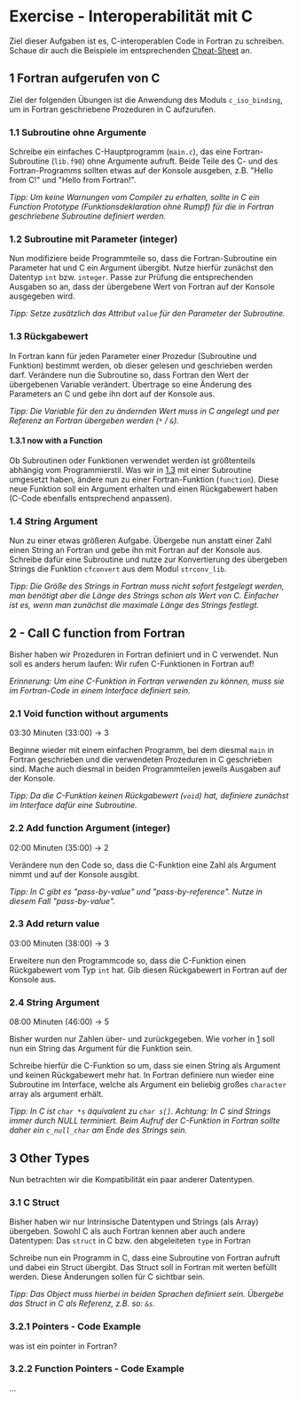 # Exercise - Interoperabilität mit C

Ziel dieser Aufgaben ist es, C-interoperablen Code in Fortran zu schreiben.
Schaue dir auch die Beispiele im entsprechenden [Cheat-Sheet](../Cheat-Sheets/c_interoperability.md) an.

## 1 Fortran aufgerufen von C

Ziel der folgenden Übungen ist die Anwendung des Moduls `c_iso_binding`, um in Fortran geschriebene Prozeduren in C aufzurufen.

### 1.1 Subroutine ohne Argumente

Schreibe ein einfaches C-Hauptprogramm (`main.c`), das eine Fortran-Subroutine (`lib.f90`) ohne Argumente aufruft.
Beide Teile des C- und des Fortran-Programms sollten etwas auf der Konsole ausgeben, z.B. "Hello from C!" und "Hello from Fortran!".

_Tipp: Um keine Warnungen vom Compiler zu erhalten, sollte in C ein Function Prototype (Funktionsdeklaration ohne Rumpf) für die in Fortran geschriebene Subroutine definiert werden._

### 1.2 Subroutine mit Parameter (integer)

Nun modifiziere beide Programmteile so, dass die Fortran-Subroutine ein Parameter hat und C ein Argument übergibt.
Nutze hierfür zunächst den Datentyp `int` bzw. `integer`.
Passe zur Prüfung die entsprechenden Ausgaben so an, dass der übergebene Wert von Fortran auf der Konsole ausgegeben wird.

_Tipp: Setze zusätzlich das Attribut `value` für den Parameter der Subroutine._

### 1.3 Rückgabewert

In Fortran kann für jeden Parameter einer Prozedur (Subroutine und Funktion) bestimmt werden, ob dieser gelesen und geschrieben werden darf.
Verändere nun die Subroutine so, dass Fortran den Wert der übergebenen Variable verändert.
Übertrage so eine Änderung des Parameters an C und gebe ihn dort auf der Konsole aus.

_Tipp: Die Variable für den zu ändernden Wert muss in C angelegt und per Referenz an Fortran übergeben werden (`*` / `&`)._

#### 1.3.1 now with a Function

Ob Subroutinen oder Funktionen verwendet werden ist größtenteils abhängig vom Programmierstil.
Was wir in [1.3](#13-rückgabewert) mit einer Subroutine umgesetzt haben, ändere nun zu einer Fortran-Funktion (`function`).
Diese neue Funktion soll ein Argument erhalten und einen Rückgabewert haben (C-Code ebenfalls entsprechend anpassen).

### 1.4 String Argument

Nun zu einer etwas größeren Aufgabe.
Übergebe nun anstatt einer Zahl einen String an Fortran und gebe ihn mit Fortran auf der Konsole aus.
Schreibe dafür eine Subroutine und nutze zur Konvertierung des übergeben Strings die Funktion `cfconvert` aus dem Modul `strconv_lib`.

_Tipp: Die Größe des Strings in Fortran muss nicht sofort festgelegt werden, man benötigt aber die Länge des Strings schon als Wert von C. Einfacher ist es, wenn man zunächst die maximale Länge des Strings festlegt._

## 2 - Call C function from Fortran

Bisher haben wir Prozeduren in Fortran definiert und in C verwendet.
Nun soll es anders herum laufen: Wir rufen C-Funktionen in Fortran auf!

_Erinnerung: Um eine C-Funktion in Fortran verwenden zu können, muss sie im Fortran-Code in einem Interface definiert sein._

### 2.1 Void function without arguments

03:30 Minuten (33:00) → 3

Beginne wieder mit einem einfachen Programm, bei dem diesmal `main` in Fortran geschrieben und die verwendeten Prozeduren in C geschrieben sind.
Mache auch diesmal in beiden Programmteilen jeweils Ausgaben auf der Konsole.

_Tipp: Da die C-Funktion keinen Rückgabewert (`void`) hat, definiere zunächst im Interface dafür eine Subroutine._

### 2.2 Add function Argument (integer)

02:00 Minuten (35:00) → 2

Verändere nun den Code so, dass die C-Funktion eine Zahl als Argument nimmt und auf der Konsole ausgibt.

_Tipp: In C gibt es "pass-by-value" und "pass-by-reference". Nutze in diesem Fall "pass-by-value"._

### 2.3 Add return value

03:00 Minuten (38:00) → 3

Erweitere nun den Programmcode so, dass die C-Funktion einen Rückgabewert vom Typ `int` hat.
Gib diesen Rückgabewert in Fortran auf der Konsole aus.

### 2.4 String Argument

08:00 Minuten (46:00) → 5

Bisher wurden nur Zahlen über- und zurückgegeben.
Wie vorher in [1](#1---call-fortran-procedures-from-c) soll nun ein String das Argument für die Funktion sein.

Schreibe hierfür die C-Funktion so um, dass sie einen String als Argument und keinen Rückgabewert mehr hat.
In Fortran definiere nun wieder eine Subroutine im Interface, welche als Argument ein beliebig großes `character` array als argument erhält.

_Tipp: In C ist `char *s` äquivalent zu `char s[]`._
_Achtung: In C sind Strings immer durch NULL terminiert. Beim Aufruf der C-Funktion in Fortran sollte daher ein `c_null_char` am Ende des Strings sein._

## 3 Other Types

Nun betrachten wir die Kompatibilität ein paar anderer Datentypen.

### 3.1 C Struct

Bisher haben wir nur Intrinsische Datentypen und Strings (als Array) übergeben.
Sowohl C als auch Fortran kennen aber auch andere Datentypen: Das `struct` in C bzw. den abgeleiteten `type` in Fortran

Schreibe nun ein Programm in C, dass eine Subroutine von Fortran aufruft und dabei ein Struct übergibt.
Das Struct soll in Fortran mit werten befüllt werden.
Diese Änderungen sollen für C sichtbar sein.

_Tipp: Das Object muss hierbei in beiden Sprachen definiert sein. Übergebe das Struct in C als Referenz, z.B. so: `&s`._

### 3.2.1 Pointers - Code Example

was ist ein pointer in Fortran?

### 3.2.2 Function Pointers - Code Example

...
